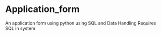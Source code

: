 # Application_form
An application form using python using SQL and Data Handling
Requires SQL in system
